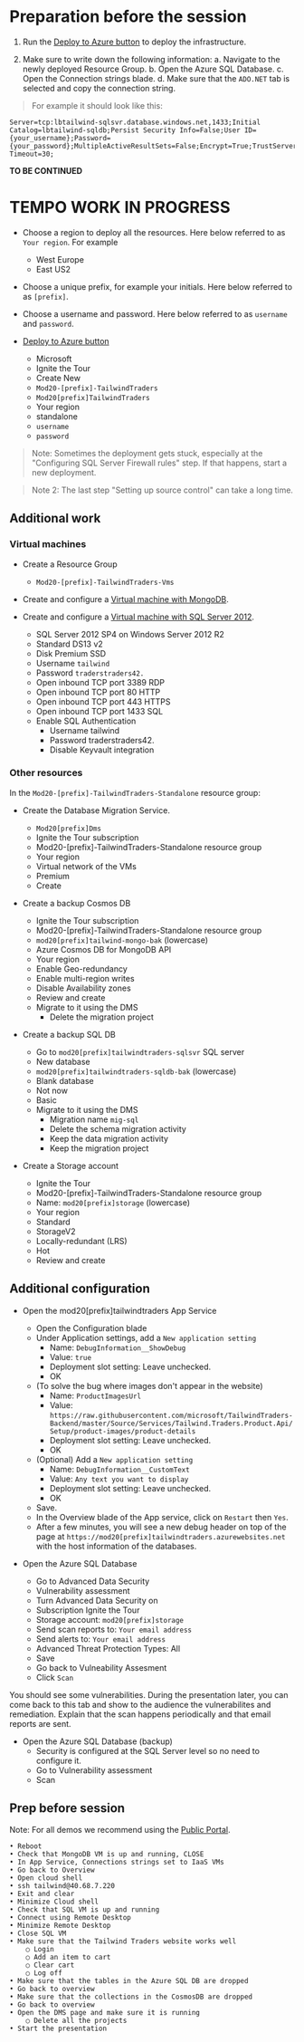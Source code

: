 # Preparation before the session

1. Run the [Deploy to Azure button](https://gist.github.com/anthonychu/9ab34d2991fb5c1c0c29faeebbe43a51) to deploy the infrastructure.

2. Make sure to write down the following information:
  a. Navigate to the newly deployed Resource Group.
  b. Open the Azure SQL Database.
  c. Open the Connection strings blade.
  d. Make sure that the `ADO.NET` tab is selected and copy the connection string.

> For example it should look like this:

```
Server=tcp:lbtailwind-sqlsvr.database.windows.net,1433;Initial Catalog=lbtailwind-sqldb;Persist Security Info=False;User ID={your_username};Password={your_password};MultipleActiveResultSets=False;Encrypt=True;TrustServerCertificate=False;Connection Timeout=30;
```

**TO BE CONTINUED**

# TEMPO WORK IN PROGRESS

- Choose a region to deploy all the resources. Here below referred to as `Your region`. For example
	- West Europe
	- East US2

- Choose a unique prefix, for example your initials. Here below referred to as `[prefix]`.

- Choose a username and password. Here below referred to as `username` and `password`.

- [Deploy to Azure button](https://gist.github.com/anthonychu/9ab34d2991fb5c1c0c29faeebbe43a51)
	- Microsoft
	- Ignite the Tour
	- Create New
	- `Mod20-[prefix]-TailwindTraders`
	- `Mod20[prefix]TailwindTraders`
	- Your region
	- standalone
	- `username`
	- `password`

> Note: Sometimes the deployment gets stuck, especially at the "Configuring SQL Server Firewall rules" step. If that happens, start a new deployment.

> Note 2: The last step "Setting up source control" can take a long time.

## Additional work

### Virtual machines

- Create a Resource Group
	- `Mod20-[prefix]-TailwindTraders-Vms`

- Create and configure a [Virtual machine with MongoDB](https://docs.microsoft.com/en-us/azure/virtual-machines/linux/tutorial-mean-stack).

- Create and configure a [Virtual machine with SQL Server 2012](https://docs.microsoft.com/en-us/azure/virtual-machines/windows/sql/virtual-machines-windows-portal-sql-server-provision#1-configure-basic-settings).
	- SQL Server 2012 SP4 on Windows Server 2012 R2
	- Standard DS13 v2
	- Disk Premium SSD
	- Username `tailwind`
	- Password `traderstraders42.`
	- Open inbound TCP port 3389 RDP
	- Open inbound TCP port 80 HTTP
	- Open inbound TCP port 443 HTTPS
	- Open inbound TCP port 1433 SQL
	-  Enable SQL Authentication
		- Username tailwind
		- Password traderstraders42.
		- Disable Keyvault integration

### Other resources

In the `Mod20-[prefix]-TailwindTraders-Standalone` resource group:

- Create the Database Migration Service.
	- `Mod20[prefix]Dms`
	- Ignite the Tour subscription
	- Mod20-[prefix]-TailwindTraders-Standalone resource group
	- Your region
	- Virtual network of the VMs
	- Premium
	- Create

- Create a backup Cosmos DB
	- Ignite the Tour subscription
	- Mod20-[prefix]-TailwindTraders-Standalone resource group
	- `mod20[prefix]tailwind-mongo-bak` (lowercase)
	- Azure Cosmos DB for MongoDB API
	- Your region
	- Enable Geo-redundancy
	- Enable multi-region writes
	- Disable Availability zones
	- Review and create
	- Migrate to it using the DMS
		- Delete the migration project

- Create a backup SQL DB
	- Go to `mod20[prefix]tailwindtraders-sqlsvr` SQL server
	- New database
	- `mod20[prefix]tailwindtraders-sqldb-bak` (lowercase)
	- Blank database
	- Not now
	- Basic
	- Migrate to it using the DMS
		- Migration name `mig-sql`
		- Delete the schema migration activity
		- Keep the data migration activity
		- Keep the migration project

- Create a Storage account
	- Ignite the Tour
	- Mod20-[prefix]-TailwindTraders-Standalone resource group
	- Name: `mod20[prefix]storage` (lowercase)
	- Your region
	- Standard
	- StorageV2
	- Locally-redundant (LRS)
	- Hot
	- Review and create

## Additional configuration

- Open the mod20[prefix]tailwindtraders App Service
	- Open the Configuration blade
	- Under Application settings, add a `New application setting`
		- Name: `DebugInformation__ShowDebug`
		- Value: `true`
		- Deployment slot setting: Leave unchecked.
		- OK
	- (To solve the bug where images don't appear in the website)
		- Name: `ProductImagesUrl`
		- Value: `https://raw.githubusercontent.com/microsoft/TailwindTraders-Backend/master/Source/Services/Tailwind.Traders.Product.Api/Setup/product-images/product-details`
		- Deployment slot setting: Leave unchecked.
		- OK
	- (Optional) Add a `New application setting`
		- Name: `DebugInformation__CustomText`
		- Value: `Any text you want to display`
		- Deployment slot setting: Leave unchecked.
		- OK
	- Save.
	- In the Overview blade of the App service, click on `Restart` then `Yes`.
	- After a few minutes, you will see a new debug header on top of the page at `https://mod20[prefix]tailwindtraders.azurewebsites.net` with the host information of the databases.

- Open the Azure SQL Database
	- Go to Advanced Data Security
	- Vulnerability assessment
	- Turn Advanced Data Security on
	- Subscription Ignite the Tour
	- Storage account: `mod20[prefix]storage`
	- Send scan reports to: `Your email address`
	- Send alerts to: `Your email address`
	- Advanced Threat Protection Types: All
	- Save
	- Go back to Vulneability Assesment
	- Click `Scan`

You should see some vulnerabilities. During the presentation later, you can come back to this tab and show to the audience the vulnerabilites and remediation. Explain that the scan happens periodically and that email reports are sent.

- Open the Azure SQL Database (backup)
	- Security is configured at the SQL Server level so no need to configure it.
	- Go to Vulnerability assessment
	- Scan
	
## Prep before session

Note: For all demos we recommend using the [Public Portal](https://portal.azure.com/?feature.customportal=false#home).

	• Reboot
	• Check that MongoDB VM is up and running, CLOSE
	• In App Service, Connections strings set to IaaS VMs
	• Go back to Overview
	• Open cloud shell
	• ssh tailwind@40.68.7.220
	• Exit and clear
	• Minimize Cloud shell
	• Check that SQL VM is up and running
	• Connect using Remote Desktop
	• Minimize Remote Desktop
	• Close SQL VM
	• Make sure that the Tailwind Traders website works well
		○ Login
		○ Add an item to cart
		○ Clear cart
		○ Log off
	• Make sure that the tables in the Azure SQL DB are dropped
	• Go back to overview
	• Make sure that the collections in the CosmosDB are dropped
	• Go back to overview
	• Open the DMS page and make sure it is running
		○ Delete all the projects
	• Start the presentation

